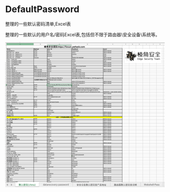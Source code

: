 # DefaultPassword
整理的一些默认密码清单,Excel表


整理的一些默认的用户名/密码Excel表,包括但不限于路由器\安全设备\系统等。

![pass](images/pass.png)
